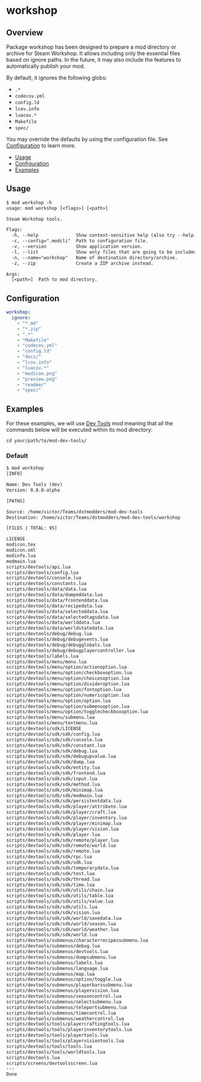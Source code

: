 # workshop

## Overview

Package workshop has been designed to prepare a mod directory or archive for
Steam Workshop. It allows including only the essential files based on ignore
paths. In the future, it may also include the features to automatically publish
your mod.

By default, it ignores the following globs:

- `.*`
- `codecov.yml`
- `config.ld`
- `lcov.info`
- `luacov.*`
- `Makefile`
- `spec/`

You may override the defaults by using the configuration file. See
[Configuration][] to learn more.

- [Usage](#usage)
- [Configuration][]
- [Examples](#examples)

## Usage

```txt
$ mod workshop -h
usage: mod workshop [<flags>] [<path>]

Steam Workshop tools.

Flags:
  -h, --help              Show context-sensitive help (also try --help-long and --help-man).
  -c, --config=".modcli"  Path to configuration file.
  -v, --version           Show application version.
  -l, --list              Show only files that are going to be included.
  -n, --name="workshop"   Name of destination directory/archive.
  -z, --zip               Create a ZIP archive instead.

Args:
  [<path>]  Path to mod directory.
```

## Configuration

```yml
workshop:
  ignore:
    - "*.md"
    - "*.zip"
    - ".*"
    - "Makefile"
    - "codecov.yml"
    - "config.ld"
    - "docs/"
    - "lcov.info"
    - "luacov.*"
    - "modicon.png"
    - "preview.png"
    - "readme/"
    - "spec/"
```

## Examples

For these examples, we will use [Dev Tools][] mod meaning that all the commands
below will be executed within its mod directory:

```shell
cd your/path/to/mod-dev-tools/
```

### Default

```txt
$ mod workshop
[INFO]

Name: Dev Tools (dev)
Version: 0.8.0-alpha

[PATHS]

Source: /home/victor/Teams/dstmodders/mod-dev-tools
Destination: /home/victor/Teams/dstmodders/mod-dev-tools/workshop

[FILES | TOTAL: 95]

LICENSE
modicon.tex
modicon.xml
modinfo.lua
modmain.lua
scripts/devtools/api.lua
scripts/devtools/config.lua
scripts/devtools/console.lua
scripts/devtools/constants.lua
scripts/devtools/data/data.lua
scripts/devtools/data/dumpeddata.lua
scripts/devtools/data/frontenddata.lua
scripts/devtools/data/recipedata.lua
scripts/devtools/data/selecteddata.lua
scripts/devtools/data/selectedtagsdata.lua
scripts/devtools/data/worlddata.lua
scripts/devtools/data/worldstatedata.lua
scripts/devtools/debug/debug.lua
scripts/devtools/debug/debugevents.lua
scripts/devtools/debug/debugglobals.lua
scripts/devtools/debug/debugplayercontroller.lua
scripts/devtools/labels.lua
scripts/devtools/menu/menu.lua
scripts/devtools/menu/option/actionoption.lua
scripts/devtools/menu/option/checkboxoption.lua
scripts/devtools/menu/option/choicesoption.lua
scripts/devtools/menu/option/divideroption.lua
scripts/devtools/menu/option/fontoption.lua
scripts/devtools/menu/option/numericoption.lua
scripts/devtools/menu/option/option.lua
scripts/devtools/menu/option/submenuoption.lua
scripts/devtools/menu/option/togglecheckboxoption.lua
scripts/devtools/menu/submenu.lua
scripts/devtools/menu/textmenu.lua
scripts/devtools/sdk/LICENSE
scripts/devtools/sdk/sdk/config.lua
scripts/devtools/sdk/sdk/console.lua
scripts/devtools/sdk/sdk/constant.lua
scripts/devtools/sdk/sdk/debug.lua
scripts/devtools/sdk/sdk/debugupvalue.lua
scripts/devtools/sdk/sdk/dump.lua
scripts/devtools/sdk/sdk/entity.lua
scripts/devtools/sdk/sdk/frontend.lua
scripts/devtools/sdk/sdk/input.lua
scripts/devtools/sdk/sdk/method.lua
scripts/devtools/sdk/sdk/minimap.lua
scripts/devtools/sdk/sdk/modmain.lua
scripts/devtools/sdk/sdk/persistentdata.lua
scripts/devtools/sdk/sdk/player/attribute.lua
scripts/devtools/sdk/sdk/player/craft.lua
scripts/devtools/sdk/sdk/player/inventory.lua
scripts/devtools/sdk/sdk/player/minimap.lua
scripts/devtools/sdk/sdk/player/vision.lua
scripts/devtools/sdk/sdk/player.lua
scripts/devtools/sdk/sdk/remote/player.lua
scripts/devtools/sdk/sdk/remote/world.lua
scripts/devtools/sdk/sdk/remote.lua
scripts/devtools/sdk/sdk/rpc.lua
scripts/devtools/sdk/sdk/sdk.lua
scripts/devtools/sdk/sdk/temporarydata.lua
scripts/devtools/sdk/sdk/test.lua
scripts/devtools/sdk/sdk/thread.lua
scripts/devtools/sdk/sdk/time.lua
scripts/devtools/sdk/sdk/utils/chain.lua
scripts/devtools/sdk/sdk/utils/table.lua
scripts/devtools/sdk/sdk/utils/value.lua
scripts/devtools/sdk/sdk/utils.lua
scripts/devtools/sdk/sdk/vision.lua
scripts/devtools/sdk/sdk/world/savedata.lua
scripts/devtools/sdk/sdk/world/season.lua
scripts/devtools/sdk/sdk/world/weather.lua
scripts/devtools/sdk/sdk/world.lua
scripts/devtools/submenus/characterrecipessubmenu.lua
scripts/devtools/submenus/debug.lua
scripts/devtools/submenus/devtools.lua
scripts/devtools/submenus/dumpsubmenu.lua
scripts/devtools/submenus/labels.lua
scripts/devtools/submenus/language.lua
scripts/devtools/submenus/map.lua
scripts/devtools/submenus/option/toggle.lua
scripts/devtools/submenus/playerbarssubmenu.lua
scripts/devtools/submenus/playervision.lua
scripts/devtools/submenus/seasoncontrol.lua
scripts/devtools/submenus/selectsubmenu.lua
scripts/devtools/submenus/teleportsubmenu.lua
scripts/devtools/submenus/timecontrol.lua
scripts/devtools/submenus/weathercontrol.lua
scripts/devtools/tools/playercraftingtools.lua
scripts/devtools/tools/playerinventorytools.lua
scripts/devtools/tools/playertools.lua
scripts/devtools/tools/playervisiontools.lua
scripts/devtools/tools/tools.lua
scripts/devtools/tools/worldtools.lua
scripts/devtools.lua
scripts/screens/devtoolsscreen.lua
---
Done
```

[configuration]: #configuration
[dev tools]: https://github.com/dstmodders/mod-dev-tools
